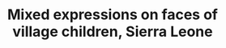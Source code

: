 --- 
title: Mixed expressions on faces of village children, Sierra Leone
photo: GSAMTK120008.jpg 
layout: photo 
section: portfolio 
tags: people 
---  